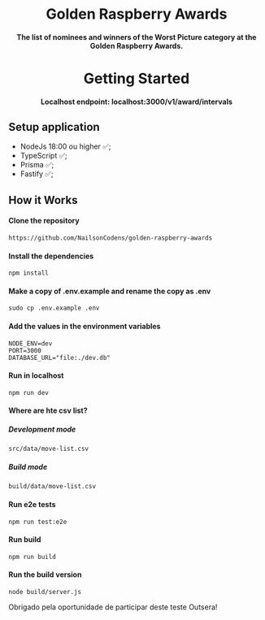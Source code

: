 <h1 align="center">
   Golden Raspberry Awards 
</h1>

<h4 align="center"> 
  The list of nominees and winners of the Worst Picture category at the Golden Raspberry Awards.
</h4>


<h1 align="center"> Getting Started</h1> 

<h4 align="center"><b>Localhost endpoint:</b> localhost:3000/v1/award/intervals </h4> 


## Setup application

- NodeJs 18:00 ou higher ✅;
- TypeScript ✅;
- Prisma ✅;
- Fastify ✅;

## How it Works

#### Clone the repository 

```
https://github.com/NailsonCodens/golden-raspberry-awards
```

#### Install the dependencies

```
npm install
```

#### Make a copy of .env.example and rename the copy as .env

```
sudo cp .env.example .env
```
#### Add the values ​​in the environment variables

```
NODE_ENV=dev
PORT=3000
DATABASE_URL="file:./dev.db"

```

#### Run in localhost

```
npm run dev 
```

#### Where are hte csv list? 

##### Development mode
```
src/data/move-list.csv 
```
##### Build mode
```
build/data/move-list.csv 
```

#### Run e2e tests

```
npm run test:e2e 
```

#### Run build

```
npm run build
```


#### Run the build version

```
node build/server.js
```


Obrigado pela oportunidade de participar deste teste Outsera!